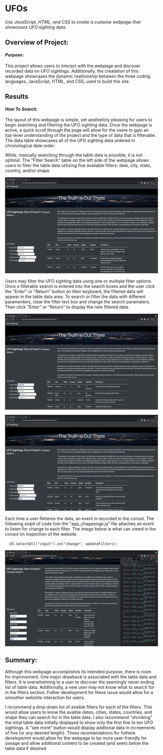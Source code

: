 # **UFOs**
*Use JavaScript, HTML, and CSS to create a custome webpage that showcases UFO sighting data.*


## Overview of Project:

#### *Purpose:*
This project allows users to interact with the webpage and discover recorded data on UFO sightings. Additionally, the creatation of this webpage showcases the dynamic realtionship between the three coding languages, JavaScript, HTML, and CSS, used to build this site. 


## Results 

#### *How To Search:*
The layout of this webpage is simple, yet aestheticly pleasing for users to begin searching and filtering the UFO sighting data. Once the webpage is active, a quick scroll through the page will allow for the usere to gain an top-level understanding of the project and the type of data that is filterable. The data table showcases all of the UFO sighting data ordered in chronological date order. 

While, manually searching through the table data is possible, it is not optimal. The "Filter Search" table on the left side of the webpage allows users to filter the table data utilizing five available filters: date, city, state, country, and/or shape.

![UFO_index_landing page_overview](UFO_index_landingpage.png)

Users may filter the UFO sighting data using one or multiple filter options. Once a filterable search is entered into the search boxes and the user click the "Enter" or "Return" button on their keyboard, the filtered data will appear in the table data area. To search or filter the data with different paramenters, clear the filter text box and change the search paramaters. Then click "Enter" or "Return" to display the new filtered data. 

![UFO_data_onefilter](UFO_filter_date.png)

![UFO_data_threefilter](UFO_filterdata_date_state_shape.png)

Each time a user fileteres the data, an event is recorded to the consol. The following snipit of code fom the "app_chappenge.js" file attaches an event to listen for change to each filter. The image below is what can viewd in the consol on inspection of the website. 

``  
  d3.selectAll("input").on("change", updateFilters);
``

![UFO_consol_target_search_recorded](UFO_filterdata_colsole.png)

## Summary:

Although this webpage accomplishes its intended purpose, there is room for improvement. One major drawback is associated with the table data and filters. It is overwhelming to a user to discover the seemingly never ending list of table data. Additionally, a new user may not know what to search for in the filters section. Futher development for these issue would allow for a smoother webstite interaction for users. 

I recommend a drop down list of avaible filters for each of the filters. This would allow users to know the avaible dates, cities, states, countries, and shape they can search for in the table data. I also recommend "shrinking" the inital table data initially displayed to show only the first five to ten UFO sightings. A "see more" button would display additonal data in increements of five (or any desired length). These recomendations for futhere developemnt would allow for the webpage to be more user-friendly for useage and allow additional content to be created (and seen) below the table data if diesired.

